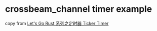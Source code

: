 # crossbeam_channel timer example

copy from [Let's Go Rust 系列之定时器 Ticker Timer](https://zhuanlan.zhihu.com/p/421919506)
